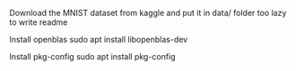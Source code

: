 Download the MNIST dataset from kaggle and put it in data/ folder
too lazy to write readme

Install openblas
    sudo apt install libopenblas-dev

Install pkg-config
    sudo apt install pkg-config
